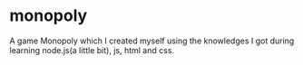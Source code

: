 # monopoly
A game Monopoly which I created myself using the knowledges I got during learning node.js(a little bit), js, html and css.
